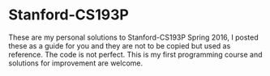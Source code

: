 # Stanford-CS193P

These are my personal solutions to Stanford-CS193P Spring 2016, I posted these as a guide for you and they are not to be copied but used as reference. The code is not perfect. This is my first programming course and solutions for improvement are welcome.

